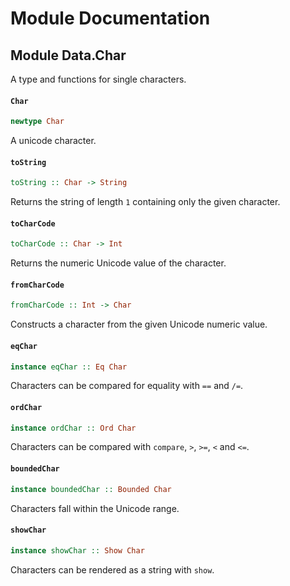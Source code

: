 # Module Documentation

## Module Data.Char


A type and functions for single characters.

#### `Char`

``` purescript
newtype Char
```

A unicode character.

#### `toString`

``` purescript
toString :: Char -> String
```

Returns the string of length `1` containing only the given character.

#### `toCharCode`

``` purescript
toCharCode :: Char -> Int
```

Returns the numeric Unicode value of the character.

#### `fromCharCode`

``` purescript
fromCharCode :: Int -> Char
```

Constructs a character from the given Unicode numeric value.

#### `eqChar`

``` purescript
instance eqChar :: Eq Char
```

Characters can be compared for equality with `==` and `/=`.

#### `ordChar`

``` purescript
instance ordChar :: Ord Char
```

Characters can be compared with `compare`, `>`, `>=`, `<` and `<=`.

#### `boundedChar`

``` purescript
instance boundedChar :: Bounded Char
```

Characters fall within the Unicode range.

#### `showChar`

``` purescript
instance showChar :: Show Char
```

Characters can be rendered as a string with `show`.



